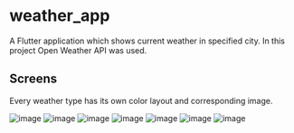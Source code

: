 # weather_app

A Flutter application which shows current weather in specified city. In this project Open Weather API was used. 

## Screens

Every weather type has its own color layout and corresponding image. 

![image](https://user-images.githubusercontent.com/33040005/155136054-bf45490f-7617-455b-9018-347086c8deed.png)
![image](https://user-images.githubusercontent.com/33040005/155136124-fac7a077-448a-4811-822d-075df791b14a.png)
![image](https://user-images.githubusercontent.com/33040005/155136207-2985fff9-02d8-439f-b4fc-3eb66052382a.png)
![image](https://user-images.githubusercontent.com/33040005/155136364-c4d7911e-c785-47f0-acd9-365054dafd16.png)
![image](https://user-images.githubusercontent.com/33040005/155136457-ae983f1b-eb45-4146-8ead-58d7829c6d82.png)
![image](https://user-images.githubusercontent.com/33040005/155136560-0c89d24c-4df2-4ee7-99e8-59aaf0242fdd.png)
![image](https://user-images.githubusercontent.com/33040005/155138763-5c35fc44-3138-4bc9-a431-771505208133.png)


